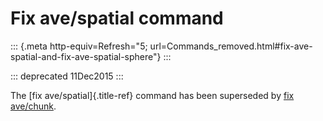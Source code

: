 # Fix ave/spatial command

::: {.meta http-equiv=Refresh="5; url=Commands_removed.html#fix-ave-spatial-and-fix-ave-spatial-sphere"}
:::

::: deprecated
11Dec2015
:::

The [fix ave/spatial]{.title-ref} command has been superseded by [fix
ave/chunk](fix_ave_chunk).
